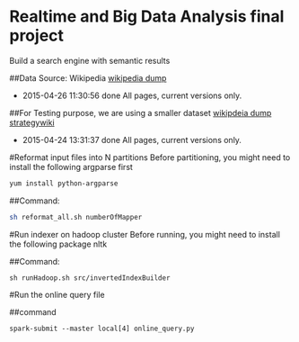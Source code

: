 # Realtime and Big Data Analysis final project
Build a search engine with semantic results

##Data Source: Wikipedia
[wikipedia dump](https://dumps.wikimedia.org/enwikinews/20150426/)
* 2015-04-26 11:30:56 done All pages, current versions only.

##For Testing purpose, we are using a smaller dataset
[wikipdeia dump strategywiki](https://dumps.wikimedia.org/strategywiki/20150424/)
* 2015-04-24 13:31:37 done All pages, current versions only.

#Reformat input files into N partitions
Before partitioning, you might need to install the following argparse first
```bash
yum install python-argparse
```

##Command:
```bash
sh reformat_all.sh numberOfMapper

```
#Run indexer on hadoop cluster
Before running, you might need to install the following package
nltk

##Command:
```
sh runHadoop.sh src/invertedIndexBuilder
```
#Run the online query file

##command
```
spark-submit --master local[4] online_query.py 

```
